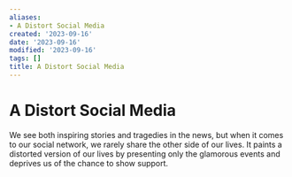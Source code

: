 ```yaml
---
aliases:
- A Distort Social Media
created: '2023-09-16'
date: '2023-09-16'
modified: '2023-09-16'
tags: []
title: A Distort Social Media
---
```


# A Distort Social Media

We see both inspiring stories and tragedies in the news, but when it comes to our social network, we rarely share the other side of our lives. It paints a distorted version of our lives by presenting only the glamorous events and deprives us of the chance to show support.